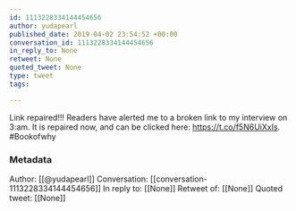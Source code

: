 ```yaml
---
id: 1113228334144454656
author: yudapearl
published_date: 2019-04-02 23:54:52 +00:00
conversation_id: 1113228334144454656
in_reply_to: None
retweet: None
quoted_tweet: None
type: tweet
tags:

---
```


Link repaired!!!
Readers have alerted me to a broken link to my interview on 3:am. It is repaired now, and can be clicked here: https://t.co/f5N6UiXxIs. #Bookofwhy

### Metadata

Author: [[@yudapearl]]
Conversation: [[conversation-1113228334144454656]]
In reply to: [[None]]
Retweet of: [[None]]
Quoted tweet: [[None]]
